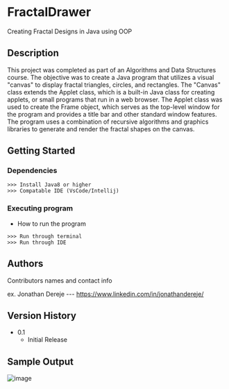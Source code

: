 # FractalDrawer

Creating Fractal Designs in Java using OOP

## Description

 This project was completed as part of an Algorithms and Data Structures course. The objective was to create a 
 Java program that utilizes a visual "canvas" to display fractal triangles, circles, and rectangles. The 
 "Canvas" class extends the Applet class, which is a built-in Java class for creating applets, or small 
 programs that run in a web browser. The Applet class was used to create the Frame object, which serves 
 as the top-level window for the program and provides a title bar and other standard window features. 
 The program uses a combination of recursive algorithms and graphics libraries to generate and render 
 the fractal shapes on the canvas.

## Getting Started

### Dependencies

```
>>> Install Java8 or higher
>>> Compatable IDE (VsCode/Intellij)
```


### Executing program

* How to run the program
```
>>> Run through terminal
>>> Run through IDE
```


## Authors

Contributors names and contact info

ex. Jonathan Dereje --- https://www.linkedin.com/in/jonathandereje/

## Version History
* 0.1
    * Initial Release

## Sample Output

 ![image](https://github.com/jdereje/FractalDrawer/assets/106453223/0ce9152e-7bc0-4790-9820-fe6c6db841fe)

